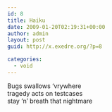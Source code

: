 ```yaml
---
id: 8
title: Haiku
date: 2009-01-20T02:19:31+00:00
author: admin
layout: post
guid: http://x.exedre.org/?p=8

categories:
  - void
---
```

<span class="status_body">Bugs swallows &#8216;vrywhere<br /> tragedy acts on testcases<br /> stay &#8216;n&#8217; breath that nightmare</span>
